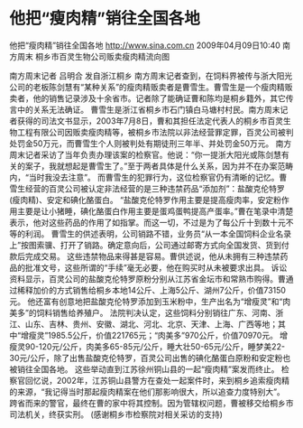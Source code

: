 # 他把“瘦肉精”销往全国各地

他把“瘦肉精”销往全国各地
http://www.sina.com.cn  2009年04月09日10:40  南方周末
桐乡市百灵生物公司贩卖瘦肉精流向图

南方周末记者 吕明合 发自浙江桐乡
南方周末记者查到，在饲料界被传与浙大阳光公司的老板陈剑慧有“某种关系”的瘦肉精贩卖者是曹雪生。曹雪生是一个瘦肉精贩卖者，他的销售记录涉及十余省市。记者除了能确证曹和陈均是桐乡籍外，其它传言中的关系无法确证。
曹雪生是浙江省桐乡市石门镇白马塘村村民。南方周末记者获得的司法文书显示，2003年7月8日，曹和其担任法定代表人的桐乡市百灵生物工程有限公司因贩卖瘦肉精等，被桐乡市法院以非法经营罪定罪，百灵公司被判处罚金50万元，而曹雪生个人则被判处有期徒刑三年半、并处罚金50万元。
南方周末记者采访了当年负责办理该案的检察官。他说：“你一提浙大阳光或陈剑慧有关的案子，我就想起是曹雪生了。”至于两者具体是什么关系，因为并不在办案范畴内，“当时我没去注意”。
而曹雪生的犯罪行为，这位检察官仍有清晰的记忆。曹雪生经营的百灵公司被认定非法经营的是三种违禁药品“添加剂”：盐酸克伦特罗(瘦肉精)、安定和碘化酪蛋白。
“盐酸克伦特罗作用主要是提高瘦肉率，安定粉作用主要是让小猪睡，碘化酪蛋白作用主要是蛋鸡蛋鸭提高产蛋率。”曹在笔录中清楚表示，他对这些药品的作用了如指掌。而这一切，不过是为了每公斤十到数十元不等的利润。
曹雪生的供述表明，公司销路不错，业务员“从一本全国饲料企业名录上”按图索骥、打开了销路。确定意向后，公司通过邮寄方式向全国发货、货到付款后完成交易。
这些违禁物品来得甚是容易。曹供述说，他从未拥有三种违禁药品的批准文号，这些所谓的“手续”毫无必要，他在购买时从未被要求出具。
诉讼资料显示，百灵公司的盐酸克伦特罗原粉分别从江苏省金坛市和常熟市购得。曹通过稀释加价的方式销售给桐乡本地14公斤、上海5公斤、湖州7公斤，价值73150元。
他还富有创意地把盐酸克伦特罗添加到玉米粉中，生产出名为“增瘦灵”和“肉美多”的饲料销售给养殖户。
法院判决认定，这些饲料分别销往广东、河南、浙江、山东、吉林、贵州、安徽、湖北、河北、北京、天津、上海、广西等地；其中“增瘦灵”1985.5公斤，价值221765元；“肉美多”970公斤，价值70970元。
增瘦灵90-120元/公斤，肉美多65-85元/公斤，睡大壮50-65元/公斤，睡梦美22-30元/公斤，除了出售盐酸克伦特罗，百灵公司出售的碘化酪蛋白原粉和安定粉也被销往全国各地。
这些举动直到江苏徐州铜山县的一起“瘦肉精”案发而终止。
检察官回忆说，2002年，江苏铜山县警方在查处一起案件时，来到桐乡追索瘦肉精的来源，“我记得当时那起瘦肉精案在他们那影响很大，所以追查力度特别大”。
跨省而来的警官，最终在曹的家中将其控制。因为管辖权问题，曹被移交给桐乡市司法机关，终获实刑。
(感谢桐乡市检察院对相关采访的支持)


